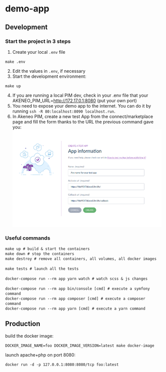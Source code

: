 # demo-app

## Development

### Start the project in 3 steps

1) Create your local `.env` file
```shell
make .env
```
2) Edit the values in `.env`, if necessary
3) Start the development environment:
```shell
make up
```

4) If you are running a local PIM dev, check in your .env file that your AKENEO_PIM_URL=http://172.17.0.1:8080 (put your own port)
5) You need to expose your demo app to the internet. You can do it by running `ssh -R 80:localhost:8090 localhost.run`.
6) In Akeneo PIM, create a new test App from the connect/marketplace page and fill the form thanks to the URL the previous command gave you:
![Test app creation form](documentation/creation-form-test-app.png)

### Useful commands

```shell
make up # build & start the containers
make down # stop the containers
make destroy # remove all containers, all volumes, all docker images

make tests # launch all the tests

docker-compose run --rm app yarn watch # watch scss & js changes

docker-compose run --rm app bin/console [cmd] # execute a symfony command
docker-compose run --rm app composer [cmd] # execute a composer command
docker-compose run --rm app yarn [cmd] # execute a yarn command
```

## Production

build the docker image:
```shell
DOCKER_IMAGE_NAME=foo DOCKER_IMAGE_VERSION=latest make docker-image
```

launch apache+php on port 8080:
```shell
docker run -d -p 127.0.0.1:8080:8080/tcp foo:latest
```

